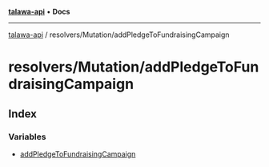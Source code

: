 [**talawa-api**](../../../README.md) • **Docs**

***

[talawa-api](../../../modules.md) / resolvers/Mutation/addPledgeToFundraisingCampaign

# resolvers/Mutation/addPledgeToFundraisingCampaign

## Index

### Variables

- [addPledgeToFundraisingCampaign](variables/addPledgeToFundraisingCampaign.md)
